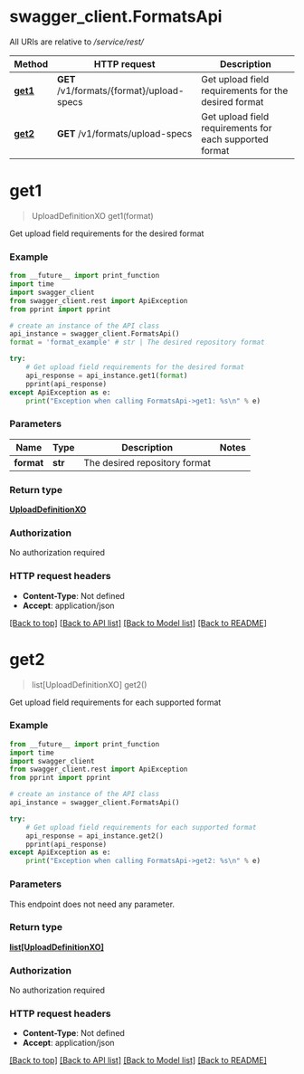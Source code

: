 # swagger_client.FormatsApi

All URIs are relative to _/service/rest/_

| Method                         | HTTP request                              | Description                                             |
| ------------------------------ | ----------------------------------------- | ------------------------------------------------------- |
| [**get1**](FormatsApi.md#get1) | **GET** /v1/formats/{format}/upload-specs | Get upload field requirements for the desired format    |
| [**get2**](FormatsApi.md#get2) | **GET** /v1/formats/upload-specs          | Get upload field requirements for each supported format |

# **get1**

> UploadDefinitionXO get1(format)

Get upload field requirements for the desired format

### Example

```python
from __future__ import print_function
import time
import swagger_client
from swagger_client.rest import ApiException
from pprint import pprint

# create an instance of the API class
api_instance = swagger_client.FormatsApi()
format = 'format_example' # str | The desired repository format

try:
    # Get upload field requirements for the desired format
    api_response = api_instance.get1(format)
    pprint(api_response)
except ApiException as e:
    print("Exception when calling FormatsApi->get1: %s\n" % e)
```

### Parameters

| Name       | Type    | Description                   | Notes |
| ---------- | ------- | ----------------------------- | ----- |
| **format** | **str** | The desired repository format |

### Return type

[**UploadDefinitionXO**](UploadDefinitionXO.md)

### Authorization

No authorization required

### HTTP request headers

- **Content-Type**: Not defined
- **Accept**: application/json

[[Back to top]](#) [[Back to API list]](../README.md#documentation-for-api-endpoints) [[Back to Model list]](../README.md#documentation-for-models) [[Back to README]](../README.md)

# **get2**

> list[UploadDefinitionXO] get2()

Get upload field requirements for each supported format

### Example

```python
from __future__ import print_function
import time
import swagger_client
from swagger_client.rest import ApiException
from pprint import pprint

# create an instance of the API class
api_instance = swagger_client.FormatsApi()

try:
    # Get upload field requirements for each supported format
    api_response = api_instance.get2()
    pprint(api_response)
except ApiException as e:
    print("Exception when calling FormatsApi->get2: %s\n" % e)
```

### Parameters

This endpoint does not need any parameter.

### Return type

[**list[UploadDefinitionXO]**](UploadDefinitionXO.md)

### Authorization

No authorization required

### HTTP request headers

- **Content-Type**: Not defined
- **Accept**: application/json

[[Back to top]](#) [[Back to API list]](../README.md#documentation-for-api-endpoints) [[Back to Model list]](../README.md#documentation-for-models) [[Back to README]](../README.md)
